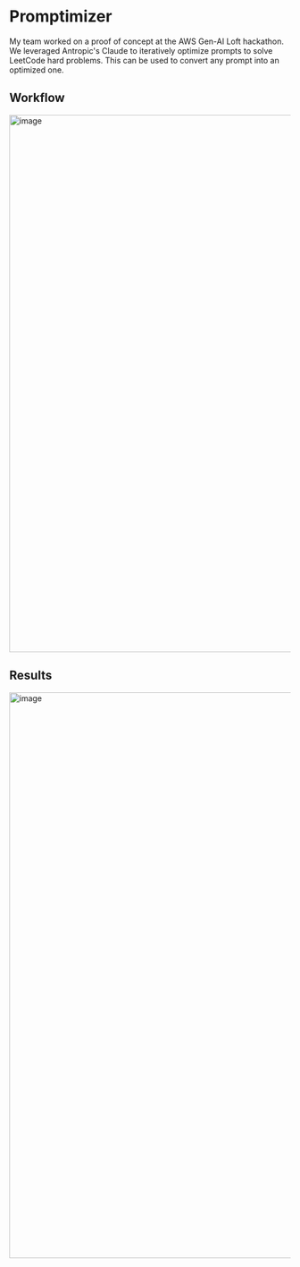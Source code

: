 # Promptimizer
My team worked on a proof of concept at the AWS Gen-AI Loft hackathon. We leveraged Antropic's Claude to iteratively optimize prompts to solve LeetCode hard problems. This can be used to convert any prompt into an optimized one. 

## Workflow
<img width="960" alt="image" src="https://github.com/user-attachments/assets/f450fdf1-ba6b-4be2-9a90-6ce7ded84579">

## Results
<img width="1011" alt="image" src="https://github.com/user-attachments/assets/e4df75b2-90da-4942-bbeb-d1b1b186a63f">
